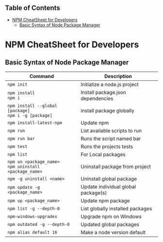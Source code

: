 ## Table of Contents

- [NPM CheatSheet for Developers](#npm-cheatsheet-for-developers)
  - [Basic Syntax of Node Package Manager](#basic-syntax-of-node-package-manager)

# NPM CheatSheet for Developers

## Basic Syntax of Node Package Manager

| Command                         | Description                         |
| ------------------------------- | ----------------------------------- |
| `npm init`                      | Initialize a node.js project        |
| `npm install`  <br />  `npm i`  | Install package.json dependencies   |
| `npm install --global [package]` <br /> `npm i -g [package]` | install package globally           |
| `npm install-latest-npm`        | Update npm                          |
| `npm run`                       | List available scripts to run       |
| `npm run bar`                   | Runs the script named bar           |
| `npm test`                      | Runs the projects tests             |
| `npm list`                      | For Local packages                  |
| `npm un <package_name> `  <br /> `npm uninstall <package_name>`       | Uninstall package from project |
| `npm -g uninstall <name> `      | Uninstall global package            |
| `npm update -g <package_name> ` | Update individual global package(s) |
| `npm up <package_name>`         | Update npm package                  |
| `npm list -g --depth-0`         | List globally installed packages    |
| `npm-windows-upgrades`          | Upgrade npm on Windows              |
| `npm outdated -g --depth-0`     | Updated global packages             |
| `npm alias default 16`          | Make a node version default         |


